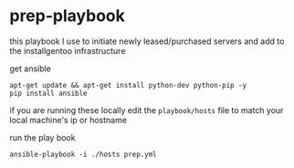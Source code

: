 prep-playbook
=========

this playbook I use to initiate newly leased/purchased servers and add to the installgentoo infrastructure



get ansible
```
apt-get update && apt-get install python-dev python-pip -y
pip install ansible
```

if you are running these locally edit the `playbook/hosts` file to match your local machine's ip or hostname


run the play book
```
ansible-playbook -i ./hosts prep.yml
```
